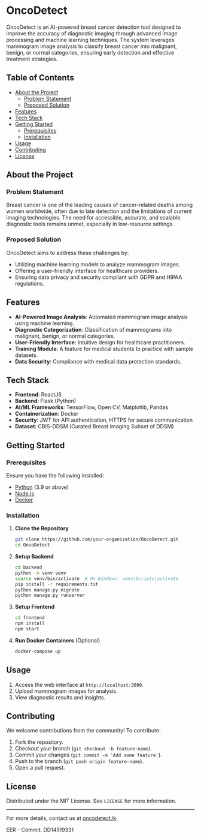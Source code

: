 # OncoDetect

OncoDetect is an AI-powered breast cancer detection tool designed to improve the accuracy of diagnostic imaging through advanced image processing and machine learning techniques. The system leverages mammogram image analysis to classify breast cancer into malignant, benign, or normal categories, ensuring early detection and effective treatment strategies.

## Table of Contents
- [About the Project](#about-the-project)
  - [Problem Statement](#problem-statement)
  - [Proposed Solution](#proposed-solution)
- [Features](#features)
- [Tech Stack](#tech-stack)
- [Getting Started](#getting-started)
  - [Prerequisites](#prerequisites)
  - [Installation](#installation)
- [Usage](#usage)
- [Contributing](#contributing)
- [License](#license)

## About the Project

### Problem Statement
Breast cancer is one of the leading causes of cancer-related deaths among women worldwide, often due to late detection and the limitations of current imaging technologies. The need for accessible, accurate, and scalable diagnostic tools remains unmet, especially in low-resource settings.

### Proposed Solution
OncoDetect aims to address these challenges by:
- Utilizing machine learning models to analyze mammogram images.
- Offering a user-friendly interface for healthcare providers.
- Ensuring data privacy and security compliant with GDPR and HIPAA regulations.

## Features
- **AI-Powered Image Analysis**: Automated mammogram image analysis using machine learning.
- **Diagnostic Categorization**: Classification of mammograms into malignant, benign, or normal categories.
- **User-Friendly Interface**: Intuitive design for healthcare practitioners.
- **Training Module**: A feature for medical students to practice with sample datasets.
- **Data Security**: Compliance with medical data protection standards.

## Tech Stack
- **Frontend**: ReactJS
- **Backend**: Flask (Python)
- **AI/ML Frameworks**: TensorFlow, Open CV, Matplotlib, Pandas
- **Containerization**: Docker
- **Security**: JWT for API authentication, HTTPS for secure communication
- **Dataset**: CBIS-DDSM (Curated Breast Imaging Subset of DDSM)

## Getting Started

### Prerequisites
Ensure you have the following installed:
- [Python](https://www.python.org/downloads/) (3.9 or above)
- [Node.js](https://nodejs.org/)
- [Docker](https://www.docker.com/)

### Installation
1. **Clone the Repository**
   ```bash
   git clone https://github.com/your-organization/OncoDetect.git
   cd OncoDetect
   ```

2. **Setup Backend**
   ```bash
   cd backend
   python -m venv venv
   source venv/bin/activate  # On Windows: venv\Scripts\activate
   pip install -r requirements.txt
   python manage.py migrate
   python manage.py runserver
   ```

3. **Setup Frontend**
   ```bash
   cd frontend
   npm install
   npm start
   ```

4. **Run Docker Containers** (Optional)
   ```bash
   docker-compose up
   ```

## Usage
1. Access the web interface at `http://localhost:3000`.
2. Upload mammogram images for analysis.
3. View diagnostic results and insights.

## Contributing
We welcome contributions from the community! To contribute:
1. Fork the repository.
2. Checkout your branch (`git checkout -b feature-name`).
3. Commit your changes (`git commit -m 'Add some feature'`).
4. Push to the branch (`git push origin feature-name`).
5. Open a pull request.

## License
Distributed under the MIT License. See `LICENSE` for more information.

---

For more details, contact us at [oncodetect.lk](https://www.oncodetect.lk/).

EER - Commit. DD14519331
